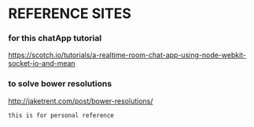 
# REFERENCE SITES

### for this chatApp tutorial
https://scotch.io/tutorials/a-realtime-room-chat-app-using-node-webkit-socket-io-and-mean
### to solve bower resolutions
http://jaketrent.com/post/bower-resolutions/

```
this is for personal reference

```

